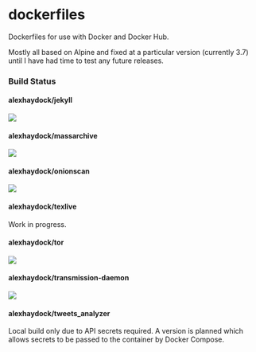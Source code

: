# dockerfiles
Dockerfiles for use with Docker and Docker Hub.

Mostly all based on Alpine and fixed at a particular version (currently 3.7) until I have had time to test any future releases.

### Build Status
#### alexhaydock/jekyll
[![](https://images.microbadger.com/badges/image/alexhaydock/jekyll.svg)](https://microbadger.com/images/alexhaydock/jekyll "Get your own image badge on microbadger.com")

#### alexhaydock/massarchive
[![](https://images.microbadger.com/badges/image/alexhaydock/massarchive.svg)](https://microbadger.com/images/alexhaydock/massarchive "Get your own image badge on microbadger.com")

#### alexhaydock/onionscan
[![](https://images.microbadger.com/badges/image/alexhaydock/onionscan.svg)](https://microbadger.com/images/alexhaydock/onionscan "Get your own image badge on microbadger.com")

#### alexhaydock/texlive
Work in progress.

#### alexhaydock/tor
[![](https://images.microbadger.com/badges/image/alexhaydock/tor.svg)](https://microbadger.com/images/alexhaydock/tor "Get your own image badge on microbadger.com")

#### alexhaydock/transmission-daemon
[![](https://images.microbadger.com/badges/image/alexhaydock/transmission-daemon.svg)](https://microbadger.com/images/alexhaydock/transmission-daemon "Get your own image badge on microbadger.com")

#### alexhaydock/tweets_analyzer
Local build only due to API secrets required. A version is planned which allows secrets to be passed to the container by Docker Compose.
